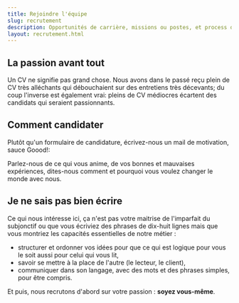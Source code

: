 ```yaml
---
title: Rejoindre l'équipe
slug: recrutement
description: Opportunités de carrière, missions ou postes, et process de recrutement et d'intégration chez Goood!
layout: recrutement.html
---
```


## La passion avant tout ##

Un CV ne signifie pas grand chose. Nous avons dans le passé reçu plein de CV très alléchants qui débouchaient sur des entretiens très décevants; du coup l'inverse est également vrai: pleins de CV médiocres écartent des candidats qui seraient passionnants.

## Comment candidater ##

Plutôt qu'un formulaire de candidature, écrivez-nous un mail de motivation, sauce Goood!: 

Parlez-nous de ce qui vous anime, de vos bonnes et mauvaises expériences, dites-nous comment et pourquoi vous voulez changer le monde avec nous.

## Je ne sais pas bien écrire ##

Ce qui nous intéresse ici, ça n'est pas votre maitrise de l'imparfait du subjonctif ou que vous écriviez des phrases de dix-huit lignes mais que vous montriez les capacités essentielles de notre métier :

* structurer et ordonner vos idées pour que ce qui est logique pour vous le soit aussi pour celui qui vous lit,
* savoir se mettre à la place de l'autre (le lecteur, le client),
* communiquer dans son langage, avec des mots et des phrases simples, pour être compris.

Et puis, nous recrutons d'abord sur votre passion : **soyez vous-même**.
